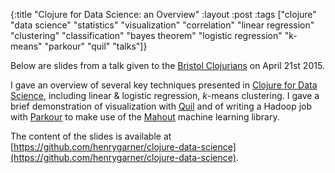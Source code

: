 {:title "Clojure for Data Science: an Overview"
 :layout :post
 :tags  ["clojure" "data science" "statistics" "visualization" "correlation" "linear regression" "clustering" "classification" "bayes theorem" "logistic regression" "k-means" "parkour" "quil" "talks"]}

Below are slides from a talk given to the [Bristol Clojurians](https://bristolclojurians.github.io/) on April 21st 2015.

I gave an overview of several key techniques presented in [Clojure for Data Science](http://www.amazon.co.uk/gp/product/1784397180/ref=as_li_tl?ie=UTF8&camp=1634&creative=19450&creativeASIN=1784397180&linkCode=as2&tag=henrygarnerco-21), including linear &amp; logistic regression, <em>k</em>-means clustering. I gave a brief demonstration of visualization with [Quil](http://quil.info/) and of writing a Hadoop job with [Parkour](https://github.com/damballa/parkour) to make use of the [Mahout](http://mahout.apache.org/) machine learning library.

<script async class="speakerdeck-embed" data-id="324a4d25b6d541dbadd9e0fb14dc1a51" data-ratio="1.37081659973226" src="//speakerdeck.com/assets/embed.js"></script>

The content of the slides is available at [https://github.com/henrygarner/clojure-data-science](https://github.com/henrygarner/clojure-data-science).
